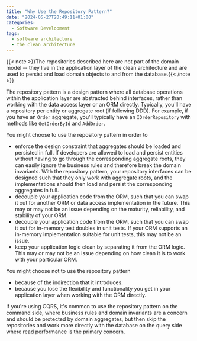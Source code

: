 ```yaml
---
title: "Why Use the Repository Pattern?"
date: "2024-05-27T20:49:11+01:00"
categories:
  - Software Development
tags:
  - software architecture
  - the clean architecture
---
```


{{< note >}}The repositories described here are not part of the domain model -- they live in the application layer of the clean architecture and are used to persist and load domain objects to and from the database.{{< /note >}}

The repository pattern is a design pattern where all database operations within the application layer are abstracted behind interfaces, rather than working with the data access layer or an ORM directly. Typically, you'll have a repository per entity or aggregate root (if following DDD). For example, if you have an `Order` aggregate, you'll typically have an `IOrderRepository` with methods like `GetOrderById` and `AddOrder`.

You might choose to use the repository pattern in order to

- enforce the design constraint that aggregates should be loaded and persisted in full. If developers are allowed to load and persist entities without having to go through the corresponding aggregate roots, they can easily ignore the business rules and therefore break the domain invariants. With the repository pattern, your repository interfaces can be designed such that they only work with aggregate roots, and the implementations should then load and persist the corresponding aggregates in full.
- decouple your application code from the ORM, such that you can swap it out for another ORM or data access implementation in the future. This may or may not be an issue depending on the maturity, reliability, and stability of your ORM.
- decouple your application code from the ORM, such that you can swap it out for in-memory test doubles in unit tests. If your ORM supports an in-memory implementation suitable for unit tests, this may not be an issue.
- keep your application logic clean by separating it from the ORM logic. This may or may not be an issue depending on how clean it is to work with your particular ORM.

You might choose not to use the repository pattern

- because of the indirection that it introduces.
- because you lose the flexibility and functionality you get in your application layer when working with the ORM directly.

If you're using CQRS, it's common to use the repository pattern on the command side, where business rules and domain invariants are a concern and should be protected by domain aggregates, but then skip the repositories and work more directly with the database on the query side where read performance is the primary concern.
